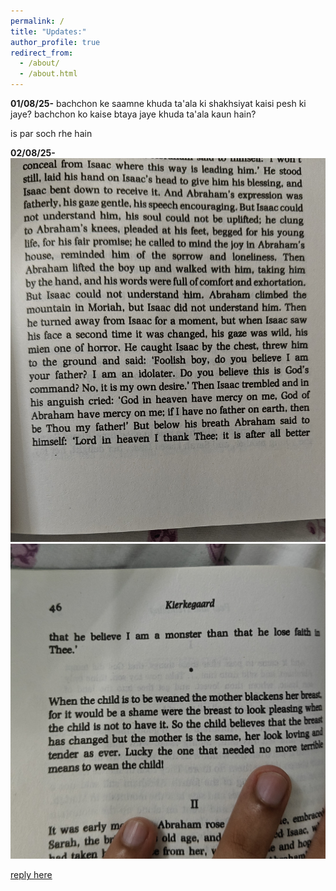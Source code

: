 ```yaml
---
permalink: /
title: "Updates:"
author_profile: true
redirect_from: 
  - /about/
  - /about.html
---
```


**01/08/25-** 
bachchon ke saamne khuda ta'ala ki shakhsiyat kaisi pesh ki jaye? bachchon ko kaise btaya jaye khuda ta'ala kaun hain?

is par soch rhe hain

**02/08/25-**
![image1](/_pages/image1.jpg)
![image2](/_pages/image2.jpg)


[reply here](https://docs.google.com/forms/d/e/1FAIpQLSfAAh_KQOIWVdx0PWdmuBx1Rt4vU3xc9UNUM4CgMl4Ckdqe1A/viewform?usp=dialog)
